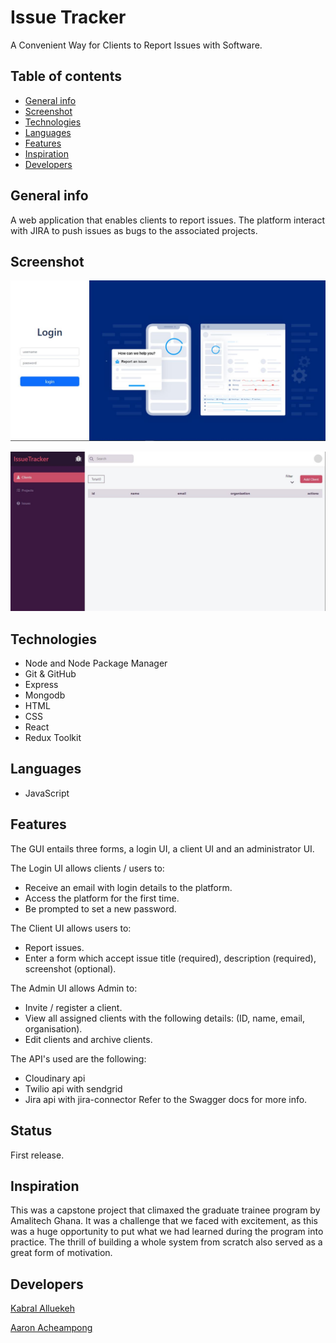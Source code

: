 # Issue Tracker

A Convenient Way for Clients to Report Issues with Software.

## Table of contents

* [General info](#general-info)
* [Screenshot](#screenshot)
* [Technologies](#technologies)
* [Languages](#languages)
* [Features](#features)
* [Inspiration](#inspiration)
* [Developers](#developers)

## General info

A web application that enables clients to report issues. The platform interact with JIRA to push issues as bugs to the associated projects.

## Screenshot

![Screenshot of Login GUI](Screenshot.png)

![Screenshot of Admin Dashboard GUI](Screenshot1.png)


## Technologies

* Node and Node Package Manager
* Git & GitHub
* Express
* Mongodb
* HTML
* CSS
* React
* Redux Toolkit

## Languages

* JavaScript

## Features

The GUI entails three forms, a login UI, a client UI and an administrator UI.

The Login UI allows clients / users to:
* Receive an email with login details to the platform.
* Access the platform for the first time.
* Be prompted to set a new password.

The Client UI allows users to:
* Report issues.
* Enter a form which accept issue title (required), description (required), screenshot (optional).

The Admin UI allows Admin to:
* Invite / register a client.
* View all assigned clients with the following details: (ID, name, email, organisation).
* Edit clients and archive clients.

The API's used are the following:
* Cloudinary api
* Twilio api with sendgrid
* Jira api with jira-connector
Refer to the Swagger docs for more info.

## Status

First release.

## Inspiration

This was a capstone project that climaxed the graduate trainee program by Amalitech Ghana. It was a challenge that we faced with excitement, as this was a huge opportunity to put what we had learned during the program into practice. The thrill of building a whole system from scratch also served as a great form of motivation.

## Developers

[Kabral Alluekeh](https://github.com/Kabral12)

[Aaron Acheampong](https://github.com/Aaron-Acheampong)
